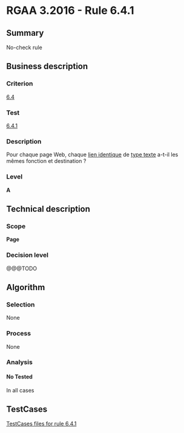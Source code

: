 # RGAA 3.2016 - Rule 6.4.1

## Summary
No-check rule


## Business description

### Criterion
[6.4](http://references.modernisation.gouv.fr/rgaa-accessibilite/criteres.html#crit-6-4)

### Test
[6.4.1](http://references.modernisation.gouv.fr/rgaa-accessibilite/criteres.html#test-6-4-1)

### Description
<div lang="fr">Pour chaque page Web, chaque <a href="http://references.modernisation.gouv.fr/rgaa-accessibilite/glossaire.html#liens-identiques">lien identique</a> de <a href="http://references.modernisation.gouv.fr/rgaa-accessibilite/glossaire.html#lien-texte">type texte</a> a-t-il les m&#xEA;mes fonction et destination&nbsp;?</div>

### Level
**A**


## Technical description

### Scope
**Page**

### Decision level
@@@TODO


## Algorithm

### Selection
None

### Process
None

### Analysis

#### No Tested
In all cases


##  TestCases

[TestCases files for rule 6.4.1](https://github.com/Asqatasun/Asqatasun/tree/develop/rules/rules-rgaa3.2016/src/test/resources/testcases/rgaa32016/Rgaa32016Rule060401/)


